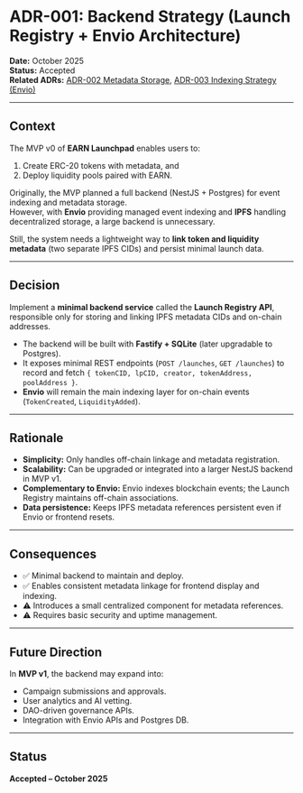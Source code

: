 # ADR-001: Backend Strategy (Launch Registry + Envio Architecture)

**Date:** October 2025  
**Status:** Accepted  
**Related ADRs:** [ADR-002 Metadata Storage](./ADR-002-metadata-storage.md), [ADR-003 Indexing Strategy (Envio)](./ADR-003-indexing-strategy.md)

---

## Context
The MVP v0 of **EARN Launchpad** enables users to:
1. Create ERC-20 tokens with metadata, and  
2. Deploy liquidity pools paired with EARN.

Originally, the MVP planned a full backend (NestJS + Postgres) for event indexing and metadata storage.  
However, with **Envio** providing managed event indexing and **IPFS** handling decentralized storage, a large backend is unnecessary.

Still, the system needs a lightweight way to **link token and liquidity metadata** (two separate IPFS CIDs) and persist minimal launch data.

---

## Decision
Implement a **minimal backend service** called the **Launch Registry API**, responsible only for storing and linking IPFS metadata CIDs and on-chain addresses.

- The backend will be built with **Fastify + SQLite** (later upgradable to Postgres).  
- It exposes minimal REST endpoints (`POST /launches`, `GET /launches`) to record and fetch `{ tokenCID, lpCID, creator, tokenAddress, poolAddress }`.  
- **Envio** will remain the main indexing layer for on-chain events (`TokenCreated`, `LiquidityAdded`).

---

## Rationale
- **Simplicity:** Only handles off-chain linkage and metadata registration.  
- **Scalability:** Can be upgraded or integrated into a larger NestJS backend in MVP v1.  
- **Complementary to Envio:** Envio indexes blockchain events; the Launch Registry maintains off-chain associations.  
- **Data persistence:** Keeps IPFS metadata references persistent even if Envio or frontend resets.

---

## Consequences
- ✅ Minimal backend to maintain and deploy.  
- ✅ Enables consistent metadata linkage for frontend display and indexing.  
- ⚠️ Introduces a small centralized component for metadata references.  
- ⚠️ Requires basic security and uptime management.

---

## Future Direction
In **MVP v1**, the backend may expand into:
- Campaign submissions and approvals.  
- User analytics and AI vetting.  
- DAO-driven governance APIs.  
- Integration with Envio APIs and Postgres DB.

---

## Status
**Accepted – October 2025**
